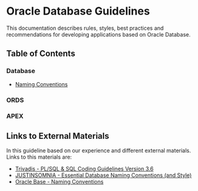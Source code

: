 # Oracle Database Guidelines

This documentation describes rules, styles, best practices and recommendations for developing applications based on Oracle Database.

## Table of Contents

### Database

- [Naming Conventions](/docs/naming_conventions.md)

### ORDS

### APEX

## Links to External Materials

In this guideline based on our experience and different external materials. Links to this materials are:

- [Trivadis - PL/SQL & SQL Coding Guidelines Version 3.6](https://trivadis.github.io/plsql-and-sql-coding-guidelines/v3.6/)
- [JUSTINSOMNIA - Essential Database Naming Conventions (and Style)](https://justinsomnia.org/2003/04/essential-database-naming-conventions-and-style/)
- [Oracle Base - Naming Conventions](https://oracle-base.com/articles/misc/naming-conventions)
